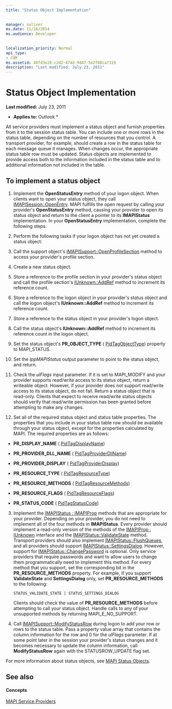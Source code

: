 ```yaml
---
title: "Status Object Implementation"
 
 
manager: soliver
ms.date: 11/16/2014
ms.audience: Developer
 
 
localization_priority: Normal
api_type:
- COM
ms.assetid: 48fd3e28-c2d2-474d-9487-5e2f08ca7319
description: "Last modified: July 23, 2011"
---
```


# Status Object Implementation

 **Last modified:** July 23, 2011 
  
 * **Applies to:** Outlook * 
  
All service providers must implement a status object and furnish properties from it to the session status table. You can include one or more rows in the status table, depending on the number of resources that you control. A transport provider, for example, should create a row in the status table for each message queue it manages. When changes occur, the appropriate status table row must be updated. Status objects are implemented to provide access both to the information included in the status table and to additional information not included in the table.
  
## To implement a status object

1. Implement the **OpenStatusEntry** method of your logon object. When clients want to open your status object, they call [IMAPISession::OpenEntry](imapisession-openentry.md). MAPI fulfills the open request by calling your provider's **OpenStatusEntry** method, causing your provider to open its status object and return to the client a pointer to its **IMAPIStatus** implementation. In your **OpenStatusEntry** implementation, complete the following steps: 
    
1. Perform the following tasks if your logon object has not yet created a status object:
    
1. Call the support object's [IMAPISupport::OpenProfileSection](imapisupport-openprofilesection.md) method to access your provider's profile section. 
    
2. Create a new status object.
    
3. Store a reference to the profile section in your provider's status object and call the profile section's [IUnknown::AddRef](http://msdn.microsoft.com/library/b4316efd-73d4-4995-b898-8025a316ba63%28Office.15%29.aspx) method to increment its reference count. 
    
4. Store a reference to the logon object in your provider's status object and call the logon object's **IUnknown::AddRef** method to increment its reference count. 
    
5. Store a reference to the status object in your provider's logon object.
    
2. Call the status object's **IUnknown::AddRef** method to increment its reference count in the logon object. 
    
3. Set the status object's **PR_OBJECT_TYPE** ( [PidTagObjectType](pidtagobjecttype-canonical-property.md)) property to MAPI_STATUS.
    
4. Set the  _lppMAPIStatus_ output parameter to point to the status object, and return. 
    
5. Check the  _ulFlags_ input parameter. If it is set to MAPI_MODIFY and your provider supports read/write access to its status object, return a writeable object. However, if your provider does not support read/write access to its status object, do not fail. Return a status object that is read-only. Clients that expect to receive read/write status objects should verify that read/write permission has been granted before attempting to make any changes. 
    
2. Set all of the required status object and status table properties. The properties that you include in your status table row should be available through your status object, except for the properties calculated by MAPI. The required properties are as follows:
    
  - **PR_DISPLAY_NAME** ( [PidTagDisplayName](pidtagdisplayname-canonical-property.md))
    
  - **PR_PROVIDER_DLL_NAME** ( [PidTagProviderDllName](pidtagproviderdllname-canonical-property.md))
    
  - **PR_PROVIDER_DISPLAY** ( [PidTagProviderDisplay](pidtagproviderdisplay-canonical-property.md))
    
  - **PR_RESOURCE_TYPE** ( [PidTagResourceType](pidtagresourcetype-canonical-property.md))
    
  - **PR_RESOURCE_METHODS** ( [PidTagResourceMethods](pidtagresourcemethods-canonical-property.md))
    
  - **PR_RESOURCE_FLAGS** ( [PidTagResourceFlags](pidtagresourceflags-canonical-property.md))
    
  - **PR_STATUS_CODE** ( [PidTagStatusCode](pidtagstatuscode-canonical-property.md))
    
3. Implement the [IMAPIStatus : IMAPIProp](imapistatusimapiprop.md) methods that are appropriate for your provider. Depending on your provider, you do not need to implement all of the four methods in **IMAPIStatus**. Every provider should implement a read-only version of the methods of the [IMAPIProp : IUnknown](imapipropiunknown.md) interface and the [IMAPIStatus::ValidateState](imapistatus-validatestate.md) method. Transport providers should also implement [IMAPIStatus::FlushQueues](imapistatus-flushqueues.md), and all providers should support [IMAPIStatus::SettingsDialog](imapistatus-settingsdialog.md). However, support for [IMAPIStatus::ChangePassword](imapistatus-changepassword.md) is optional. Only service providers that require passwords and want to allow users to change them programmatically need to implement this method. For every method that you support, set the corresponding bit in the **PR_RESOURCE_METHODS** property. For example, if you support **ValidateState** and **SettingsDialog** only, set **PR_RESOURCE_METHODS** to the following: 
    
     `STATUS_VALIDATE_STATE | STATUS_SETTINGS_DIALOG`
    
    Clients should check the value of **PR_RESOURCE_METHODS** before attempting to call your status object. Handle calls to any of your unsupported methods by returning MAPI_E_NO_SUPPORT. 
    
4. Call [IMAPISupport::ModifyStatusRow](imapisupport-modifystatusrow.md) during logon to add your row or rows to the status table. Pass a property value array that contains the column information for the row and 0 for the  _ulFlags_ parameter. If at some point later in the session your provider's status changes and it becomes necessary to update the column information, call **ModifyStatusRow** again with the STATUSROW_UPDATE flag set. 
    
For more information about status objects, see [MAPI Status Objects](mapi-status-objects.md).
  
## See also

#### Concepts

[MAPI Service Providers](mapi-service-providers.md)

